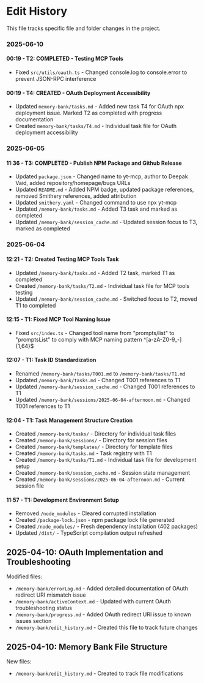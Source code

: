 # Edit History

This file tracks specific file and folder changes in the project.

### 2025-06-10

#### 00:19 - T2: COMPLETED - Testing MCP Tools
- Fixed `src/utils/oauth.ts` - Changed console.log to console.error to prevent JSON-RPC interference

#### 00:19 - T4: CREATED - OAuth Deployment Accessibility  
- Updated `memory-bank/tasks.md` - Added new task T4 for OAuth npx deployment issue. Marked T2 as completed with progress documentation
- Created `memory-bank/tasks/T4.md` - Individual task file for OAuth deployment accessibility

### 2025-06-05

#### 11:36 - T3: COMPLETED - Publish NPM Package and Github Release
- Updated `package.json` - Changed name to yt-mcp, author to Deepak Vaid, added repository/homepage/bugs URLs
- Updated `README.md` - Added NPM badge, updated package references, removed Smithery references, added attribution
- Updated `smithery.yaml` - Changed command to use npx yt-mcp
- Updated `/memory-bank/tasks.md` - Added T3 task and marked as completed
- Updated `/memory-bank/session_cache.md` - Updated session focus to T3, marked as completed

### 2025-06-04

#### 12:21 - T2: Created Testing MCP Tools Task
- Updated `/memory-bank/tasks.md` - Added T2 task, marked T1 as completed
- Created `/memory-bank/tasks/T2.md` - Individual task file for MCP tools testing
- Updated `/memory-bank/session_cache.md` - Switched focus to T2, moved T1 to completed

#### 12:15 - T1: Fixed MCP Tool Naming Issue
- Fixed `src/index.ts` - Changed tool name from "prompts/list" to "promptsList" to comply with MCP naming pattern ^[a-zA-Z0-9_-]{1,64}$

#### 12:07 - T1: Task ID Standardization  
- Renamed `/memory-bank/tasks/T001.md` to `/memory-bank/tasks/T1.md`
- Updated `/memory-bank/tasks.md` - Changed T001 references to T1
- Updated `/memory-bank/session_cache.md` - Changed T001 references to T1  
- Updated `/memory-bank/sessions/2025-06-04-afternoon.md` - Changed T001 references to T1

#### 12:04 - T1: Task Management Structure Creation
- Created `/memory-bank/tasks/` - Directory for individual task files
- Created `/memory-bank/sessions/` - Directory for session files
- Created `/memory-bank/templates/` - Directory for template files
- Created `/memory-bank/tasks.md` - Task registry with T1
- Created `/memory-bank/tasks/T1.md` - Individual task file for development setup
- Created `/memory-bank/session_cache.md` - Session state management
- Created `/memory-bank/sessions/2025-06-04-afternoon.md` - Current session file

#### 11:57 - T1: Development Environment Setup
- Removed `/node_modules` - Cleared corrupted installation
- Created `/package-lock.json` - npm package lock file generated
- Created `/node_modules/` - Fresh dependency installation (402 packages)
- Updated `/dist/` - TypeScript compilation output refreshed

## 2025-04-10: OAuth Implementation and Troubleshooting

Modified files:
- `/memory-bank/errorLog.md` - Added detailed documentation of OAuth redirect URI mismatch issue
- `/memory-bank/activeContext.md` - Updated with current OAuth troubleshooting status
- `/memory-bank/progress.md` - Added OAuth redirect URI issue to known issues section
- `/memory-bank/edit_history.md` - Created this file to track future changes

## 2025-04-10: Memory Bank File Structure

New files:
- `/memory-bank/edit_history.md` - Created to track file modifications